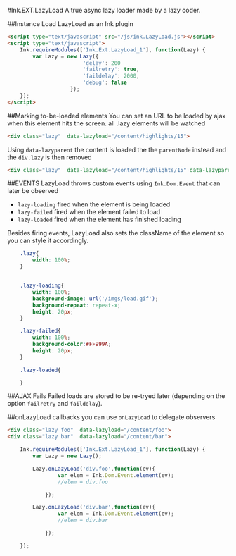 #Ink.EXT.LazyLoad
A true async lazy loader made by a lazy coder.


##Instance
Load LazyLoad as an Ink plugin
```html
<script type="text/javascript" src="/js/ink.LazyLoad.js"></script>
<script type="text/javascript">
    Ink.requireModules(['Ink.Ext.LazyLoad_1'], function(Lazy) {
        var Lazy = new Lazy({
                        'delay': 200
                        'failretry': true,
                        'faildelay': 2000,
                        'debug': false
                    });
    });
</script>
```


##Marking to-be-loaded elements
You can set an URL to be loaded by ajax when this element hits the screen. all .lazy elements will be watched
```html
<div class="lazy"  data-lazyload="/content/highlights/15">
```

Using `data-lazyparent` the content is loaded the the `parentNode` instead and the `div.lazy` is then removed
```html
<div class="lazy"  data-lazyload="/content/highlights/15" data-lazyparent>
```

##EVENTS
LazyLoad throws custom events using `Ink.Dom.Event` that can later be observed

- `lazy-loading` fired when the element is being loaded
- `lazy-failed` fired when the element failed to load
- `lazy-loaded` fired when the element has finished loading

Besides firing events, LazyLoad also sets the className of the element so you can style it accordingly.
```css
    .lazy{
        width: 100%;
    }


    .lazy-loading{
        width: 100%;
        background-image: url('/imgs/load.gif');
        background-repeat: repeat-x;
        height: 20px;
    }

    .lazy-failed{
        width: 100%;
        background-color:#FF999A;
        height: 20px;
    }

    .lazy-loaded{

    }

```

##AJAX Fails
Failed loads are stored to be re-tryed later (depending on the option `failretry` and `faildelay`).

##onLazyLoad callbacks
you can use `onLazyLoad` to delegate observers

```html
<div class="lazy foo"  data-lazyload="/content/foo">
<div class="lazy bar"  data-lazyload="/content/bar">
```

```js
    Ink.requireModules(['Ink.Ext.LazyLoad_1'], function(Lazy) {
        var Lazy = new Lazy();

        Lazy.onLazyLoad('div.foo',function(ev){
                var elem = Ink.Dom.Event.element(ev);
                //elem = div.foo

            });

        Lazy.onLazyLoad('div.bar',function(ev){
                var elem = Ink.Dom.Event.element(ev);
                //elem = div.bar

            });

    });
```
